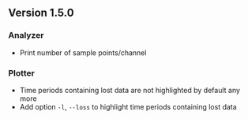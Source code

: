 ## Version 1.5.0

### Analyzer

- Print number of sample points/channel

### Plotter

- Time periods containing lost data are not highlighted by default any more
- Add option `-l`, `--loss` to highlight time periods containing lost data
